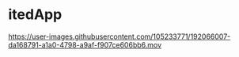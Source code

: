 # itedApp





https://user-images.githubusercontent.com/105233771/192066007-da168791-a1a0-4798-a9af-f907ce606bb6.mov

